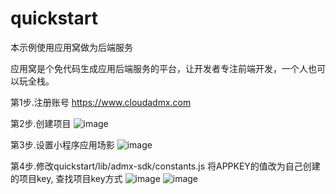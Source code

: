 # quickstart
本示例使用应用窝做为后端服务

应用窝是个免代码生成应用后端服务的平台，让开发者专注前端开发，一个人也可以玩全栈。

第1步.注册账号
https://www.cloudadmx.com 

第2步.创建项目
![image](http://f.cloudadmx.com/group1/M00/00/01/wKgAA1lbZ9KAfc9vAAEzf0tcuTw255.png)

第3步.设置小程序应用场影
![image](http://f.cloudadmx.com/group1/M00/00/01/wKgABFlbaFqAO9uhAABLKFW8D2A836.png)

第4步.修改quickstart/lib/admx-sdk/constants.js
将APPKEY的值改为自己创建的项目key, 查找项目key方式
![image](http://f.cloudadmx.com/group1/M00/00/01/wKgABFlbaR6AKTplAABKiNBW67U262.png)
![image](http://f.cloudadmx.com/group1/M00/00/01/wKgAA1lbaSeAW3K6AAB9eRxqThM989.png)
